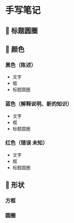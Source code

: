 # 手写笔记

## 🍩 标题圆圈

## 🌈 颜色

### 黑色（陈述）

- 文字
- 框
- 标题圆圈

### 蓝色（解释说明、新的知识）

- 文字
- 框
- 标题圆圈

### 红色（错误 未知）

- 文字
- 框
- 标题圆圈

## 🔲 形状

### 方框

### 圆圈